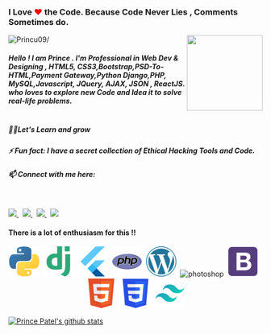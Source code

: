 ### I Love <span style="color:red">❤</span> the Code. Because Code Never Lies , Comments Sometimes do.

<img align ="right" src = "https://princu09.github.io/nfwebbuilder/img/logo.png" width="150" height="150">

<p align="left"> <img src=https://komarev.com/ghpvc/?username=princu09&color=orange alt=Princu09/></p>


##### Hello ! I am Prince . I'm Professional in Web Dev & Designing , HTML5, CSS3,Bootstrap,PSD-To-HTML,Payment Gateway,Python Django,PHP, MySQL,Javascript, JQuery, AJAX, JSON , ReactJS. who loves to explore new Code and Idea it to solve real-life problems.<br /><br>

##### 👨‍💻Let's Learn and grow<br />
##### ⚡ Fun fact: I have a secret collection of Ethical Hacking Tools and Code. <br />
##### 📫 Connect with me here:<br />
 <br />
 <p>
  <a href="https://www.instagram.com/princu09">
    <img src="https://img.shields.io/badge/princu.09-386938188?style=flat&logo=instagram&color=black">
  </a> &nbsp; 
  <a href="https://twitter.com/princu09">
    <img src="https://img.shields.io/badge/@princu09-30302f?style=flat&logo=twitter&color=black">
  </a>&nbsp; 
  <a href="https://github.com/princu09">
    <img src="https://img.shields.io/badge/@princu09-30302f?style=flat&logo=github&color=black">
  </a>&nbsp;
    <a href="https://www.t.me/proghub09">
    <img src="https://img.shields.io/badge/ProgHub09-386938188?style=flat&logo=telegram&color=black">
  </a>
</p>


#### There is a lot of enthusiasm for this !!

<p align="center"><img src=https://github.com/princu09/princu09/blob/master/icons/python.png?raw=true alt=python width="60" height="60"/>&nbsp;&nbsp;<img src=https://github.com/princu09/princu09/blob/master/icons/django.png?raw=true alt=python width="60" height="60"/>&nbsp;&nbsp;<img src=https://github.com/princu09/princu09/blob/master/icons/flutter.png?raw=true alt=flutter width="60" height="60"/>&nbsp;&nbsp;<img src=https://github.com/princu09/princu09/blob/master/icons/php.png?raw=true alt=php width="60" height="60"/>&nbsp;&nbsp;<img src=https://github.com/princu09/princu09/blob/master/icons/wordpress.png?raw=true alt=wordpress width="60" height="60"/>&nbsp;&nbsp;<img src=https://github.com/princu09/princu09/blob/master/icons/photoshop.png?raw=true alt=photoshop width="60" height="60"/>&nbsp;&nbsp;<img src=https://github.com/princu09/princu09/blob/master/icons/bootstrap.png?raw=true alt=bootstrap width="60" height="60"/>&nbsp;&nbsp;<img src=https://github.com/princu09/princu09/blob/master/icons/html.png?raw=true alt=html width="60" height="60"/>&nbsp;&nbsp;<img src=https://github.com/princu09/princu09/blob/master/icons/css.png?raw=true alt=css width="60" height="60"/>&nbsp;&nbsp;<img src=https://github.com/princu09/princu09/blob/master/icons/tailwinds.png?raw=true alt=tailwinds width="60" height="60"/>   

[![Prince Patel's github stats](https://github-readme-stats.vercel.app/api?username=princu09)](https://github.com/princu09/)
